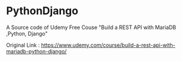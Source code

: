 # PythonDjango

A Source code of Udemy Free Couse "Build a REST API with MariaDB ,Python, Django"

Original Link : https://www.udemy.com/course/build-a-rest-api-with-mariadb-python-django/
